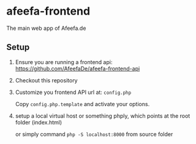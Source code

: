 # afeefa-frontend
The main web app of Afeefa.de

## Setup

1. Ensure you are running a frontend api: https://github.com/AfeefaDe/afeefa-frontend-api
2. Checkout this repository
3. Customize you frontend API url at: `config.php`

	Copy `config.php.template` and activate your options.

4. setup a local virtual host or something phply, which points at the root folder (index.html)

	or simply command `php -S localhost:8000` from source folder

